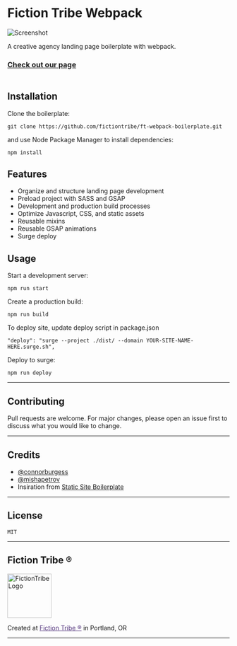 # Fiction Tribe Webpack

![Screenshot](https://i.imgur.com/X3GMYrh.png)

A creative agency landing page boilerplate with webpack. <br/>
### [Check out our page](https://ftwebpackboilerplatev2.surge.sh/) <br/> <br/>

## Installation
Clone the boilerplate:
```
git clone https://github.com/fictiontribe/ft-webpack-boilerplate.git
```
and use Node Package Manager to install dependencies:

```
npm install
```

## Features
* Organize and structure landing page development
* Preload project with SASS and GSAP
* Development and production build processes
* Optimize Javascript, CSS, and static assets
* Reusable mixins
* Reusable GSAP animations
* Surge deploy

## Usage

Start a development server:

```
npm run start
```

Create a production build:

```
npm run build
```
To deploy site, update deploy script in package.json 
```
"deploy": "surge --project ./dist/ --domain YOUR-SITE-NAME-HERE.surge.sh",
```
Deploy to surge:

```
npm run deploy
```
---

## Contributing
Pull requests are welcome. For major changes, please open an issue first to discuss what you would like to change.

---

## Credits
- [@connorburgess](https://github.com/connorburgess)
- [@mishapetrov](https://github.com/mishapetrov)
- Insiration from [Static Site Boilerplate](https://github.com/ericalli/static-site-boilerplate)

---

## License
```
MIT
```

---
## Fiction Tribe ®
<img alt="FictionTribe Logo" src="https://mishapetrov.github.io/Contrast.js/img/ft-logo.png" width="100">  

Created at <a style="color:#52337c;" href="https://fictiontribe.com">Fiction Tribe ®</a> in Portland, OR

---